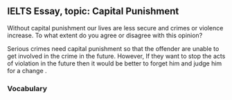 ## IELTS Essay, topic: Capital Punishment

Without capital punishment our lives are less secure and crimes or violence increase. To what extent do you agree or disagree with this opinion?

Serious crimes need capital punishment so that the offender are unable to get involved in the crime in the future. However, If they want to stop the acts of violation in the future then it would be better to forget him and judge him for a change .

### Vocabulary
